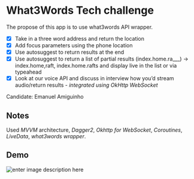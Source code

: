 
# What3Words Tech challenge

The propose of this app is to use what3words API wrapper.

 - [x] Take in a three word address and return the location
 - [x] Add focus parameters using the phone location
 - [x] Use autosuggest to return results at the end
 - [x] Use autosuggest to return a list of partial results (index.home.ra___) → index.home,raft, index.home.rafts and display live in the list or via typeahead
 - [x] Look at our voice API and discuss in interview how you’d stream audio/return results - *integrated using OkHttp WebSocket*
   
Candidate: Emanuel Amiguinho

## Notes

Used *MVVM* architecture, *Dagger2*, *Okhttp for WebSocket*, *Coroutines*, *LiveData*, *what3words wrapper*.

## Demo
![enter image description here](https://drive.google.com/uc?export=view&id=16XzcZ8R1U4r5Or29NXLEi3qQFu5ffBmg)

